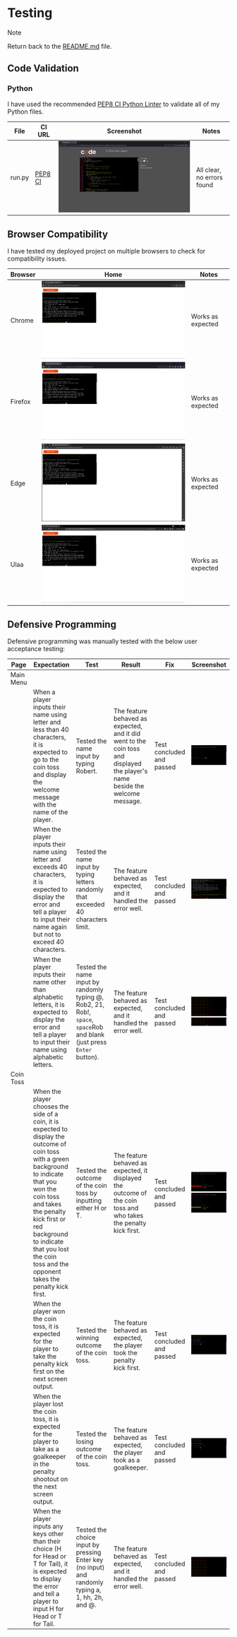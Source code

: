 # Testing

> [!NOTE]  
> Return back to the [README.md](README.md) file.

## Code Validation

### Python

I have used the recommended [PEP8 CI Python Linter](https://pep8ci.herokuapp.com) to validate all of my Python files.

| File | CI URL | Screenshot | Notes |
| --- | --- | --- | --- |
| run.py | [PEP8 CI](https://pep8ci.herokuapp.com/https://raw.githubusercontent.com/RoBizMan/penalty-shootout-game/main/run.py) | ![screenshot](documentation/pythonvalidation.png) | All clear, no errors found |

## Browser Compatibility

I have tested my deployed project on multiple browsers to check for compatibility issues.

| Browser | Home | Notes |
| --- | --- | --- |
| Chrome | ![screenshot](documentation/chrome.png) | Works as expected |
| Firefox | ![screenshot](documentation/firefox.png) | Works as expected |
| Edge | ![screenshot](documentation/edge.png) | Works as expected |
| Ulaa | ![screenshot](documentation/ulaa.png) | Works as expected |

## Defensive Programming

Defensive programming was manually tested with the below user acceptance testing:

| Page | Expectation | Test | Result | Fix | Screenshot |
| --- | --- | --- | --- | --- | --- |
| Main Menu | | | | | |
| | When a player inputs their name using letter and less than 40 characters, it is expected to go to the coin toss and display the welcome message with the name of the player. | Tested the name input by typing Robert. | The feature behaved as expected, and it did went to the coin toss and displayed the player's name beside the welcome message. | Test concluded and passed | ![screenshot](documentation/defensive1a.png) |
| | When the player inputs their name using letter and exceeds 40 characters, it is expected to display the error and tell a player to input their name again but not to exceed 40 characters. | Tested the name input by typing letters randomly that exceeded 40 characters limit. | The feature behaved as expected, and it handled the error well. | Test concluded and passed | ![screenshot](documentation/defensive1b.png) |
| | When the player inputs their name other than alphabetic letters, it is expected to display the error and tell a player to input their name using alphabetic letters. | Tested the name input by randomly typing @, Rob2, 21, Rob!, `space`, `space`Rob and blank (just press `Enter` button). | The feature behaved as expected, and it handled the error well. | Test concluded and passed | ![screenshot](documentation/defensive1ca.png) ![screenshot](documentation/defensive1cb.png) |
| Coin Toss | | | | | |
| | When the player chooses the side of a coin, it is expected to display the outcome of coin toss with a green background to indicate that you won the coin toss and takes the penalty kick first or red background to indicate that you lost the coin toss and the opponent takes the penalty kick first. | Tested the outcome of the coin toss by inputting either H or T. | The feature behaved as expected, it displayed the outcome of the coin toss and who takes the penalty kick first. | Test concluded and passed | ![screenshot](documentation/defensive2aa.png) ![screenshot](documentation/defensive2ab.png) |
| | When the player won the coin toss, it is expected for the player to take the penalty kick first on the next screen output. | Tested the winning outcome of the coin toss. | The feature behaved as expected, the player took the penalty kick first. | Test concluded and passed | ![screenshot](documentation/defensive2ba.png) |
| | When the player lost the coin toss, it is expected for the player to take as a goalkeeper in the penalty shootout on the next screen output. | Tested the losing outcome of the coin toss. | The feature behaved as expected, the player took as a goalkeeper. | Test concluded and passed | ![screenshot](documentation/defensive2bb.png) |
| | When the player inputs any keys other than their choice (H for Head or T for Tail), it is expected to display the error and tell a player to input H for Head or T for Tail. | Tested the choice input by pressing Enter key (no input) and randomly typing a, 1, hh, 2h, and @. | The feature behaved as expected, and it handled the error well. | Test concluded and passed | ![screenshot](documentation/defensive2c.png) |